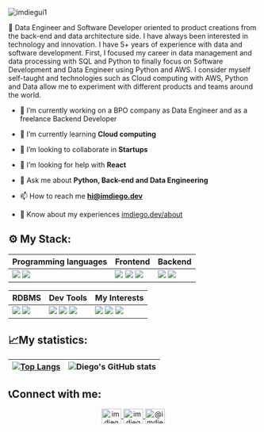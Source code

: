 <p align="left"> <img src="https://komarev.com/ghpvc/?username=imdiegui1&label=Profile%20views&color=0e75b6&style=flat" alt="imdiegui1" /> </p>

<!-- [![MasterHead](https://portfoliodiegodev.s3.amazonaws.com/github-header.png)](https://imdiego.dev/) -->

🐍 Data Engineer and Software Developer oriented to product creations from the back-end and data architecture side. I have always been interested in technology and innovation. I have 5+ years of experience with data and software development. First, I focused my career in data management and data processing with SQL and Python to finally focus on Software Development and Data Engineer using Python and AWS. I consider myself self-taught and technologies such as Cloud computing with AWS, Python and Data allow me to experiment with different products and teams around the world.

- 🔭 I’m currently working on a BPO company as Data Engineer and as a freelance Backend Developer

- 🌱 I’m currently learning **Cloud computing**

- 👯 I’m looking to collaborate in **Startups**

- 🤝 I’m looking for help with **React**

- 💬 Ask me about **Python, Back-end and Data Engineering**

- 📫 How to reach me **hi@imdiego.dev**

- 📄 Know about my experiences [imdiego.dev/about](https://imdiego.dev/about)

## ⚙ My Stack:

|Programming languages|Frontend|Backend|
|---|---|---|
|<img src="https://img.shields.io/badge/Python-323330?style=for-the-badge&logo=python&logoColor=FFFFFF"/> <img src="https://img.shields.io/badge/JavaScript-323330?style=for-the-badge&logo=javascript&logoColor=F7DF1E"/> | <img src="https://img.shields.io/badge/HTML5-E34F26?style=for-the-badge&logo=html5&logoColor=white"/> <img src="https://img.shields.io/badge/React-20232A?style=for-the-badge&logo=react&logoColor=61DAFB" /> <img src="https://img.shields.io/badge/CSS3-1572B6?style=for-the-badge&logo=css3&logoColor=white"/> | <img src="https://img.shields.io/badge/Django-323330?style=for-the-badge&logo=django&logoColor=092e20" /> <img src="https://img.shields.io/badge/fastapi-323330?style=for-the-badge&logo=fastapi&logoColor=05898b" /> |

|RDBMS|Dev Tools|My Interests|
|---|---|---|
<img src="https://img.shields.io/badge/PostgreSQL-316192?style=for-the-badge&logo=postgresql&logoColor=white"/> <img src="https://img.shields.io/badge/mysql-%2300f.svg?style=for-the-badge&logo=mysql&logoColor=white"/> | <img src="https://img.shields.io/badge/aws-323330?style=for-the-badge&logo=amazon&logoColor=FFFFFF"/> <img src="https://img.shields.io/badge/GIT-E44C30?style=for-the-badge&logo=git&logoColor=white"/> <img src="https://img.shields.io/badge/Linux-FCC624?style=for-the-badge&logo=linux&logoColor=black"/> | <img src="https://img.shields.io/badge/RedHat-323330?style=for-the-badge&logo=redhat&logoColor=E00401"/> <img src="https://img.shields.io/badge/Docker-2CA5E0?style=for-the-badge&logo=docker&logoColor=white"/> <img src="https://img.shields.io/badge/Linux-FCC624?style=for-the-badge&logo=linux&logoColor=black"/> |

## 📈My statistics:
|[![Top Langs](https://github-readme-stats.vercel.app/api/top-langs/?username=imdiegodev1&show_icons=true&theme=city_lights&hide_progress=true)](https://github.com/imdiegodev1/github-readme-stats)|![Diego's GitHub stats](https://github-readme-stats.vercel.app/api?username=imdiegodev1&show_icons=true&theme=city_lights)|
|---|---|

## 📞Connect with me:
<div>
  <p align="center">
    <a href="https://twitter.com/imdiegui1" target="blank">
      <img align="center" src="https://raw.githubusercontent.com/rahuldkjain/github-profile-readme-generator/master/src/images/icons/Social/twitter.svg" alt="imdiegui1" height="30" width="40" />
    </a>
  <a href="https://linkedin.com/in/imdiegu" target="blank">
    <img align="center" src="https://raw.githubusercontent.com/rahuldkjain/github-profile-readme-generator/master/src/images/icons/Social/linked-in-alt.svg" alt="imdiegu" height="30" width="40" />
    </a>
  <a href="https://instagram.com/@imdiegui1" target="blank">
    <img align="center" src="https://raw.githubusercontent.com/rahuldkjain/github-profile-readme-generator/master/src/images/icons/Social/instagram.svg" alt="@imdiegui1" height="30" width="40" />
    </a>
  </p>
</div>
